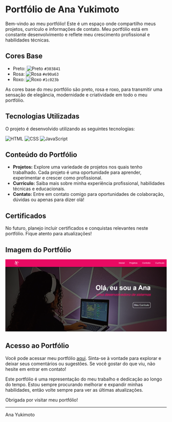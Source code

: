 # Portfólio de Ana Yukimoto

Bem-vindo ao meu portfólio! Este é um espaço onde compartilho meus projetos, currículo e informações de contato. Meu portfólio está em constante desenvolvimento e reflete meu crescimento profissional e habilidades técnicas.

## Cores Base

- Preto: ![Preto](https://via.placeholder.com/15/303841/000000?text=+) `#303841`
- Rosa: ![Rosa](https://via.placeholder.com/15/E90A63/000000?text=+) `#e90a63`
- Roxo: ![Roxo](https://via.placeholder.com/15/1C023B/000000?text=+) `#1c023b`

As cores base do meu portfólio são preto, rosa e roxo, para transmitir uma sensação de elegância, modernidade e criatividade em todo o meu portfólio.

## Tecnologias Utilizadas

O projeto é desenvolvido utilizando as seguintes tecnologias:

![HTML](https://img.icons8.com/color/48/000000/html-5.png) ![CSS](https://img.icons8.com/color/48/000000/css3.png) ![JavaScript](https://img.icons8.com/color/48/000000/javascript.png) 

## Conteúdo do Portfólio

- **Projetos:** Explore uma variedade de projetos nos quais tenho trabalhado. Cada projeto é uma oportunidade para aprender, experimentar e crescer como profissional.
- **Currículo:** Saiba mais sobre minha experiência profissional, habilidades técnicas e educacionais.
- **Contato:** Entre em contato comigo para oportunidades de colaboração, dúvidas ou apenas para dizer olá!

## Certificados

No futuro, planejo incluir certificados e conquistas relevantes neste portfólio. Fique atento para atualizações!

## Imagem do Portfólio

![Imagem do Portfólio de Ana Yukimoto](./imgPortfolio.png)

## Acesso ao Portfólio

Você pode acessar meu portfólio [aqui](https://anayukimoto.github.io/). Sinta-se à vontade para explorar e deixar seus comentários ou sugestões. Se você gostar do que viu, não hesite em entrar em contato!

Este portfólio é uma representação do meu trabalho e dedicação ao longo do tempo. Estou sempre procurando melhorar e expandir minhas habilidades, então volte sempre para ver as últimas atualizações.

Obrigada por visitar meu portfólio!

---
Ana Yukimoto
